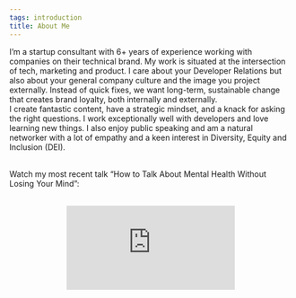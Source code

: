 ```yaml
---
tags: introduction
title: About Me
---
```


I’m a startup consultant with 6+ years of experience working with companies on their technical brand. My work is situated at the intersection of tech, marketing and product. I care about your Developer Relations but also about your general company culture and the image you project externally. Instead of quick fixes, we want long-term, sustainable change that creates brand loyalty, both internally and externally.
<br>I create fantastic content, have a strategic mindset, and a knack for asking the right questions. I work exceptionally well with developers and love learning new things. I also enjoy public speaking and am a natural networker with a lot of empathy and a keen interest in Diversity, Equity and Inclusion (DEI).

<br>Watch my most recent talk “How to Talk About Mental Health Without Losing Your Mind”:<br><br>

<div style="text-align: center">
<iframe
class=video
src="https://www.youtube.com/embed/v1PHdZ0Fv8Y" title="YouTube video player"
frameborder="0"
allow="accelerometer; autoplay; clipboard-write; encrypted-media; gyroscope; picture-in-picture" allowfullscreen></iframe>
</div>